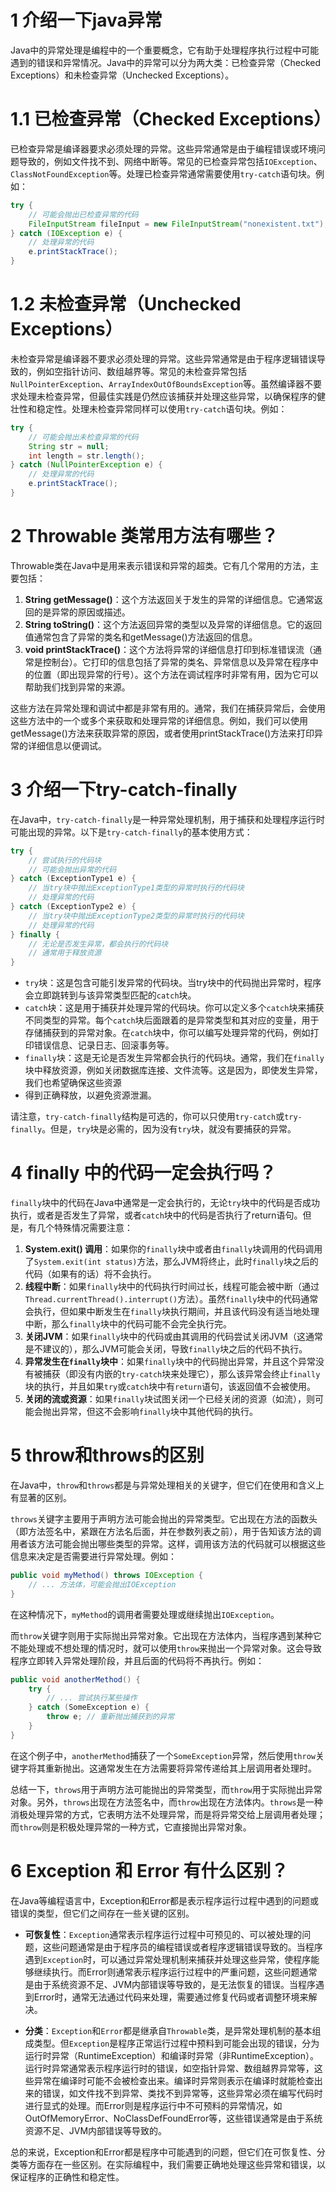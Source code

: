 # 1 介绍一下java异常

Java中的异常处理是编程中的一个重要概念，它有助于处理程序执行过程中可能遇到的错误和异常情况。Java中的异常可以分为两大类：已检查异常（Checked Exceptions）和未检查异常（Unchecked Exceptions）。

# 1.1 已检查异常（Checked Exceptions）

已检查异常是编译器要求必须处理的异常。这些异常通常是由于编程错误或环境问题导致的，例如文件找不到、网络中断等。常见的已检查异常包括`IOException`、`ClassNotFoundException`等。处理已检查异常通常需要使用`try-catch`语句块。例如：

```java
try {
    // 可能会抛出已检查异常的代码
    FileInputStream fileInput = new FileInputStream("nonexistent.txt");
} catch (IOException e) {
    // 处理异常的代码
    e.printStackTrace();
}
```

# 1.2 未检查异常（Unchecked Exceptions）

未检查异常是编译器不要求必须处理的异常。这些异常通常是由于程序逻辑错误导致的，例如空指针访问、数组越界等。常见的未检查异常包括`NullPointerException`、`ArrayIndexOutOfBoundsException`等。虽然编译器不要求处理未检查异常，但最佳实践是仍然应该捕获并处理这些异常，以确保程序的健壮性和稳定性。处理未检查异常同样可以使用`try-catch`语句块。例如：

```java
try {
    // 可能会抛出未检查异常的代码
    String str = null;
    int length = str.length();
} catch (NullPointerException e) {
    // 处理异常的代码
    e.printStackTrace();
}
```

# 2 Throwable 类常用方法有哪些？

Throwable类在Java中是用来表示错误和异常的超类。它有几个常用的方法，主要包括：

1. **String getMessage()**：这个方法返回关于发生的异常的详细信息。它通常返回的是异常的原因或描述。
2. **String toString()**：这个方法返回异常的类型以及异常的详细信息。它的返回值通常包含了异常的类名和getMessage()方法返回的信息。
3. **void printStackTrace()**：这个方法将异常的详细信息打印到标准错误流（通常是控制台）。它打印的信息包括了异常的类名、异常信息以及异常在程序中的位置（即出现异常的行号）。这个方法在调试程序时非常有用，因为它可以帮助我们找到异常的来源。

这些方法在异常处理和调试中都是非常有用的。通常，我们在捕获异常后，会使用这些方法中的一个或多个来获取和处理异常的详细信息。例如，我们可以使用getMessage()方法来获取异常的原因，或者使用printStackTrace()方法来打印异常的详细信息以便调试。

# 3 介绍一下try-catch-finally

在Java中，`try-catch-finally`是一种异常处理机制，用于捕获和处理程序运行时可能出现的异常。以下是`try-catch-finally`的基本使用方式：

```java
try {
    // 尝试执行的代码块
    // 可能会抛出异常的代码
} catch (ExceptionType1 e) {
    // 当try块中抛出ExceptionType1类型的异常时执行的代码块
    // 处理异常的代码
} catch (ExceptionType2 e) {
    // 当try块中抛出ExceptionType2类型的异常时执行的代码块
    // 处理异常的代码
} finally {
    // 无论是否发生异常，都会执行的代码块
    // 通常用于释放资源
}
```

- `try`块：这是包含可能引发异常的代码块。当try块中的代码抛出异常时，程序会立即跳转到与该异常类型匹配的`catch`块。
- `catch`块：这是用于捕获并处理异常的代码块。你可以定义多个`catch`块来捕获不同类型的异常。每个`catch`块后面跟着的是异常类型和其对应的变量，用于存储捕获到的异常对象。在`catch`块中，你可以编写处理异常的代码，例如打印错误信息、记录日志、回滚事务等。
- `finally`块：这是无论是否发生异常都会执行的代码块。通常，我们在`finally`块中释放资源，例如关闭数据库连接、文件流等。这是因为，即使发生异常，我们也希望确保这些资源
- 得到正确释放，以避免资源泄漏。

请注意，`try-catch-finally`结构是可选的，你可以只使用`try-catch`或`try-finally`。但是，`try`块是必需的，因为没有`try`块，就没有要捕获的异常。

# 4 finally 中的代码一定会执行吗？

`finally`块中的代码在Java中通常是一定会执行的，无论`try`块中的代码是否成功执行，或者是否发生了异常，或者`catch`块中的代码是否执行了return语句。但是，有几个特殊情况需要注意：

1. **System.exit() 调用**：如果你的`finally`块中或者由`finally`块调用的代码调用了`System.exit(int status)`方法，那么JVM将终止，此时`finally`块之后的代码（如果有的话）将不会执行。
2. **线程中断**：如果`finally`块中的代码执行时间过长，线程可能会被中断（通过`Thread.currentThread().interrupt()`方法）。虽然`finally`块中的代码通常会执行，但如果中断发生在`finally`块执行期间，并且该代码没有适当地处理中断，那么`finally`块中的代码可能不会完全执行完。
3. **关闭JVM**：如果`finally`块中的代码或由其调用的代码尝试关闭JVM（这通常是不建议的），那么JVM可能会关闭，导致`finally`块之后的代码不执行。
4. **异常发生在`finally`块中**：如果`finally`块中的代码抛出异常，并且这个异常没有被捕获（即没有内嵌的`try-catch`块来处理它），那么该异常会终止`finally`块的执行，并且如果`try`或`catch`块中有`return`语句，该返回值不会被使用。
5. **关闭的流或资源**：如果`finally`块试图关闭一个已经关闭的资源（如流），则可能会抛出异常，但这不会影响`finally`块中其他代码的执行。

# 5 throw和throws的区别

在Java中，`throw`和`throws`都是与异常处理相关的关键字，但它们在使用和含义上有显著的区别。

`throws`关键字主要用于声明方法可能会抛出的异常类型。它出现在方法的函数头（即方法签名中，紧跟在方法名后面，并在参数列表之前），用于告知该方法的调用者该方法可能会抛出哪些类型的异常。这样，调用该方法的代码就可以根据这些信息来决定是否需要进行异常处理。例如：

```java
public void myMethod() throws IOException {
    // ... 方法体，可能会抛出IOException
}
```

在这种情况下，`myMethod`的调用者需要处理或继续抛出`IOException`。

而`throw`关键字则用于实际抛出异常对象。它出现在方法体内，当程序遇到某种它不能处理或不想处理的情况时，就可以使用`throw`来抛出一个异常对象。这会导致程序立即转入异常处理阶段，并且后面的代码将不再执行。例如：

```java
public void anotherMethod() {
    try {
        // ... 尝试执行某些操作
    } catch (SomeException e) {
        throw e; // 重新抛出捕获到的异常
    }
}
```

在这个例子中，`anotherMethod`捕获了一个`SomeException`异常，然后使用`throw`关键字将其重新抛出。这通常发生在方法需要将异常传递给其上层调用者处理时。

总结一下，`throws`用于声明方法可能抛出的异常类型，而`throw`用于实际抛出异常对象。另外，`throws`出现在方法签名中，而`throw`出现在方法体内。`throws`是一种消极处理异常的方式，它表明方法不处理异常，而是将异常交给上层调用者处理；而`throw`则是积极处理异常的一种方式，它直接抛出异常对象。

# 6 Exception 和 Error 有什么区别？

在Java等编程语言中，Exception和Error都是表示程序运行过程中遇到的问题或错误的类型，但它们之间存在一些关键的区别。

- **可恢复性**：`Exception`通常表示程序运行过程中可预见的、可以被处理的问题，这些问题通常是由于程序员的编程错误或者程序逻辑错误导致的。当程序遇到`Exception`时，可以通过异常处理机制来捕获并处理这些异常，使程序能够继续执行。而Error则通常表示程序运行过程中的严重问题，这些问题通常是由于系统资源不足、JVM内部错误等导致的，是无法恢复的错误。当程序遇到Error时，通常无法通过代码来处理，需要通过修复代码或者调整环境来解决。

- **分类**：`Exception`和`Error`都是继承自`Throwable`类，是异常处理机制的基本组成类型。但`Exception`是程序正常运行过程中预料到可能会出现的错误，分为运行时异常（RuntimeException）和编译时异常（非RuntimeException）。运行时异常通常表示程序运行时的错误，如空指针异常、数组越界异常等，这些异常在编译时可能不会被检查出来。编译时异常则表示在编译时就能检查出来的错误，如文件找不到异常、类找不到异常等，这些异常必须在编写代码时进行显式的处理。而Error则是程序运行中不可预料的异常情况，如OutOfMemoryError、NoClassDefFoundError等，这些错误通常是由于系统资源不足、JVM内部错误等导致的。

总的来说，Exception和Error都是程序中可能遇到的问题，但它们在可恢复性、分类等方面存在一些区别。在实际编程中，我们需要正确地处理这些异常和错误，以保证程序的正确性和稳定性。
